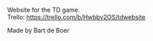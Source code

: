 Website for the TD game.  
Trello: https://trello.com/b/Hwbbv2OS/tdwebsite  
  
Made by Bart de Boer